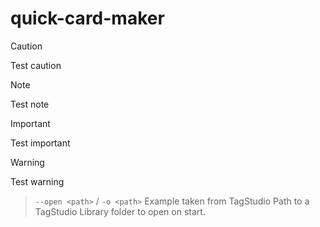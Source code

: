 # quick-card-maker

> [!CAUTION]
> Test caution

> [!NOTE]
> Test note

> [!IMPORTANT]
> Test important

> [!WARNING]
> Test warning

> `--open <path>` / `-o <path>`
> Example taken from TagStudio Path to a TagStudio Library folder to open on start.
